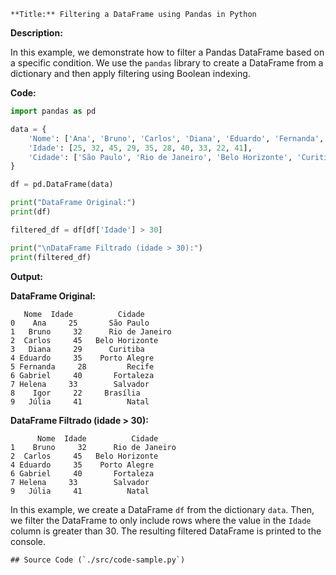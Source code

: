 
    **Title:** Filtering a DataFrame using Pandas in Python

**Description:**

In this example, we demonstrate how to filter a Pandas DataFrame based on a specific condition. We use the `pandas` library to create a DataFrame from a dictionary and then apply filtering using Boolean indexing.

**Code:**
```python
import pandas as pd

data = {
    'Nome': ['Ana', 'Bruno', 'Carlos', 'Diana', 'Eduardo', 'Fernanda', 'Gabriel', 'Helena', 'Igor', 'Júlia'],
    'Idade': [25, 32, 45, 29, 35, 28, 40, 33, 22, 41],
    'Cidade': ['São Paulo', 'Rio de Janeiro', 'Belo Horizonte', 'Curitiba', 'Porto Alegre', 'Recife', 'Fortaleza', 'Salvador', 'Brasília', 'Natal']
}

df = pd.DataFrame(data)

print("DataFrame Original:")
print(df)

filtered_df = df[df['Idade'] > 30]

print("\nDataFrame Filtrado (idade > 30):")
print(filtered_df)
```

**Output:**

**DataFrame Original:**
```
   Nome  Idade          Cidade
0    Ana     25       São Paulo
1   Bruno     32      Rio de Janeiro
2  Carlos     45   Belo Horizonte
3   Diana     29      Curitiba
4 Eduardo     35    Porto Alegre
5 Fernanda     28         Recife
6 Gabriel     40       Fortaleza
7 Helena     33        Salvador
8    Igor     22     Brasília
9   Júlia     41          Natal
```

**DataFrame Filtrado (idade > 30):**
```
      Nome  Idade          Cidade
1    Bruno     32      Rio de Janeiro
2  Carlos     45   Belo Horizonte
4 Eduardo     35    Porto Alegre
6 Gabriel     40       Fortaleza
7 Helena     33        Salvador
9   Júlia     41          Natal
```

In this example, we create a DataFrame `df` from the dictionary `data`. Then, we filter the DataFrame to only include rows where the value in the `Idade` column is greater than 30. The resulting filtered DataFrame is printed to the console.

    ## Source Code (`./src/code-sample.py`)
    
    